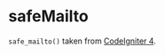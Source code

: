 # safeMailto

`safe_mailto()` taken from [CodeIgniter 4](https://github.com/codeigniter4/CodeIgniter4).

